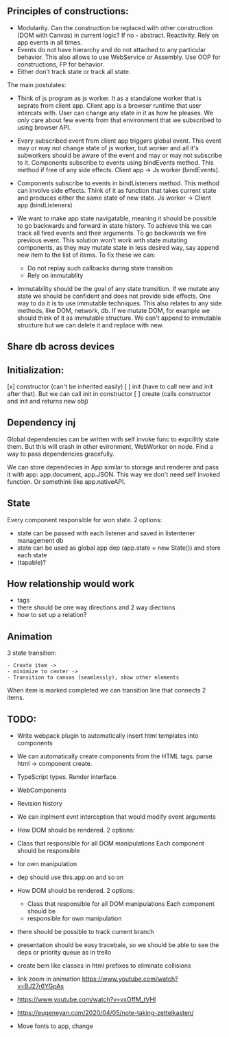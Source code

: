 ## Principles of constructions:

 - Modularity. Can the construction be replaced with other construction (DOM with Canvas)
  in current logic? If no - abstract.  Reactivity. Rely on app events in all times.
 - Events do not have hierarchy and do not attached to any particular behavior. This also
  allows to use WebService or Assembly.  Use OOP for constructions, FP for behavior.
 - Either don't track state or track all state.

 The main postulates:

 - Think of js program as js worker. It as a standalone worker that is seprate from client
     app. Client app is a browser runtime that user intercats with. User can change any
     state in it as how he pleases. We only care about few events from that environment
     that we subscribed to using browser API.
 - Every subscribed event from client app triggers global event. This event may or may not
     change state of js worker, but worker and all it's subworkers should be aware of the
     event and may or may not subscribe to it. Components subscribe to events using
     bindEvents method. This method if free of any side effects.
     Client app -> Js worker (bindEvents).
 - Components subscribe to events in bindListeners method. This method can involve side
     effects. Think of it as function that takes current state and produces either the
     same state of new state.
     Js worker -> Client app (bindListeners)
 - We want to make app state navigatable, meaning it should be possible to go backwards
     and forward in state history. To achieve this we can track all fired events and their
     arguments. To go backwards we fire previous event. This solution won't work with
     state mutating components, as they may mutate state in less desired way, say append
     new item to the list of items. To fix these we can:

      - Do not replay such callbacks during state transition
      - Rely on immutablity

 - Immutability should be the goal of any state transition. If we mutate any state we
     should be confident and does not provide side effects. One way to do it is to use
     immutable techniques. This also relates to any side methods, like DOM, network, db.
     If we mutate DOM, for example we should think of it as immutable structure. We can't
     append to immutable structure but we can delete it and replace with new.

## Share db across devices

## Initialization:

 [x] constructor (can't be inherited easily)
 [ ] init (have to call new and init after that). But we can call init in constructor
 [ ] create (calls constructor and init and returns new obj)

## Dependency inj

Global dependencies can be written with self invoke func to expcilitly state them. But
this will crash in other evironment, WebWorker on node. Find a way to pass dependencies
gracefully.

We can store dependecies in App similar to storage and renderer and pass it
with app: app.document, app.JSON. This way we don't need self invoked function.
Or somethink like app.nativeAPI.

## State

Every component responsible for won state. 2 options:
 - state can be passed with each listener and saved in listentener management db
 - state can be used as global app dep (app.state = new State()) and store each state
 - (tapable)?

## How relationship would work

 - tags
 - there should be one way directions and 2 way diections
 - how to set up a relation?

## Animation

  3 state transition:

    - Create item ->
    - minimize to center ->
    - Transition to canvas (seamlessly), show other elements

  When item is marked completed we can transition line that connects 2 items.

## TODO:

  - Write webpack plugin to automatically insert html templates into components

  - We can automatically create components from the HTML tags. parse html -> component create.

  - TypeScript types. Render interface.

  - WebComponents

  - Revision history

  - We can inplment evnt interception that would modify event arguments

  - How DOM should be rendered. 2 options:
   - Class that responsible for all DOM manipulations Each component should be responsible
   - for own manipulation

  - dep should use this.app.on and so on

  - How DOM should be rendered. 2 options:
     - Class that responsible for all DOM manipulations Each component should be
     - responsible for own manipulation

 - there should be possible to track current branch

 - presentation should be easy tracebale, so we should be able to see the deps or priority
  queue as in trello

 - create bem like classes in html prefixes to eliminate collisions

 - link zoom in animation https://www.youtube.com/watch?v=BJ27r6YGpAs

 - https://www.youtube.com/watch?v=vxOffM_tVHI

 - https://eugeneyan.com/2020/04/05/note-taking-zettelkasten/

 - Move fonts to app, change
